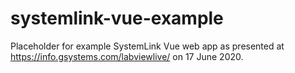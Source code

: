 # systemlink-vue-example

Placeholder for example SystemLink Vue web app as presented at https://info.gsystems.com/labviewlive/ on 17 June 2020.

